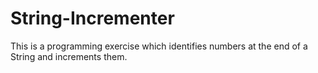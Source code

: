 # String-Incrementer
This is a programming exercise which identifies numbers at the end of a String and increments them.
